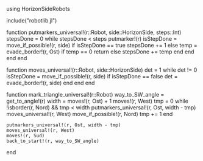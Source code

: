 using HorizonSideRobots

include("robotlib.jl")

function putmarkers_universal!(r::Robot, side::HorizonSide, steps::Int)
   stepsDone = 0
   while stepsDone < steps
        putmarker!(r)
        isStepDone = move_if_possible!(r, side)
        if isStepDone == true
            stepsDone += 1
        else
            temp = evade_border!(r, Ost)
            if temp == 0
                return
            else
                stepsDone += temp 
            end
        end
   end
end

function moves_universal!(r::Robot, side::HorizonSide)
    det = 1
    while det != 0 
        isStepDone = move_if_possible!(r, side)
        if isStepDone == false
            det = evade_border!(r, side)
        end
    end
end

function mark_triangle_universal!(r::Robot)
    way_to_SW_angle = get_to_angle!(r)
    width = moves!(r, Ost) + 1
    moves!(r, West)
    tmp = 0
    while !isborder(r, Nord) && tmp < width 
        putmarkers_universal!(r, Ost, width - tmp)
        moves_universal!(r, West)
        move_if_possible!(r, Nord)
        tmp += 1
    end

    putmarkers_universal!(r, Ost, width - tmp)
    moves_universal!(r, West)
    moves!(r, Sud)
    back_to_start!(r, way_to_SW_angle)
end
